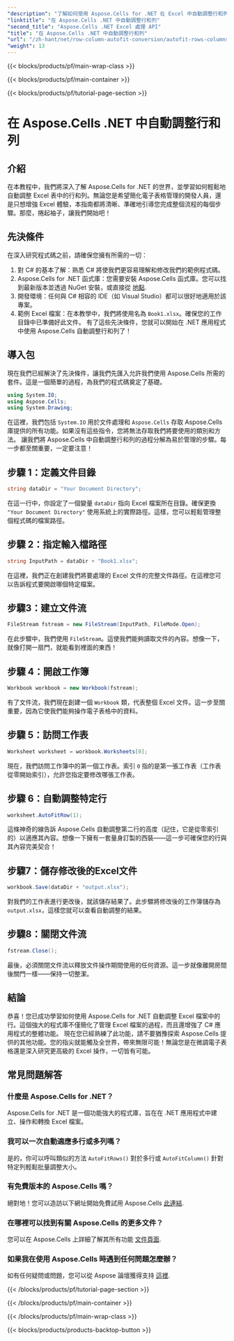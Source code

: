 ```yaml
---
"description": "了解如何使用 Aspose.Cells for .NET 在 Excel 中自動調整行和列。簡單的逐步指南可協助您改善電子表格格式。"
"linktitle": "在 Aspose.Cells .NET 中自動調整行和列"
"second_title": "Aspose.Cells .NET Excel 處理 API"
"title": "在 Aspose.Cells .NET 中自動調整行和列"
"url": "/zh-hant/net/row-column-autofit-conversion/autofit-rows-columns/"
"weight": 13
---
```


{{< blocks/products/pf/main-wrap-class >}}

{{< blocks/products/pf/main-container >}}

{{< blocks/products/pf/tutorial-page-section >}}

# 在 Aspose.Cells .NET 中自動調整行和列

## 介紹
在本教程中，我們將深入了解 Aspose.Cells for .NET 的世界，並學習如何輕鬆地自動調整 Excel 表中的行和列。無論您是希望簡化電子表格管理的開發人員，還是只想增強 Excel 體驗，本指南都將清晰、準確地引導您完成整個流程的每個步驟。那麼，捲起袖子，讓我們開始吧！
## 先決條件
在深入研究程式碼之前，請確保您擁有所需的一切：
1. 對 C# 的基本了解：熟悉 C# 將使我們更容易理解和修改我們的範例程式碼。
2. Aspose.Cells for .NET 函式庫：您需要安裝 Aspose.Cells 函式庫。您可以找到最新版本並透過 NuGet 安裝，或直接從 [地點](https://releases。aspose.com/cells/net/).
3. 開發環境：任何與 C# 相容的 IDE（如 Visual Studio）都可以很好地適用於該專案。
4. 範例 Excel 檔案：在本教學中，我們將使用名為 `Book1.xlsx`。確保您的工作目錄中已準備好此文件。
有了這些先決條件，您就可以開始在 .NET 應用程式中使用 Aspose.Cells 自動調整行和列了！
## 導入包
現在我們已經解決了先決條件，讓我們先匯入允許我們使用 Aspose.Cells 所需的套件。這是一個簡單的過程，為我們的程式碼奠定了基礎。
```csharp
using System.IO;
using Aspose.Cells;
using System.Drawing;
```
在這裡，我們包括 `System.IO` 用於文件處理和 `Aspose.Cells` 存取 Aspose.Cells 庫提供的所有功能。如果沒有這些指令，您將無法存取我們將要使用的類別和方法。
讓我們將 Aspose.Cells 中自動調整行和列的過程分解為易於管理的步驟。每一步都至關重要，一定要注意！
## 步驟 1：定義文件目錄
```csharp
string dataDir = "Your Document Directory";
```
在這一行中，你設定了一個變量 `dataDir` 指向 Excel 檔案所在目錄。確保更換 `"Your Document Directory"` 使用系統上的實際路徑。這樣，您可以輕鬆管理整個程式碼的檔案路徑。
## 步驟 2：指定輸入檔路徑
```csharp
string InputPath = dataDir + "Book1.xlsx";
```
在這裡，我們正在創建我們將要處理的 Excel 文件的完整文件路徑。在這裡您可以告訴程式要開啟哪個特定檔案。
## 步驟3：建立文件流
```csharp
FileStream fstream = new FileStream(InputPath, FileMode.Open);
```
在此步驟中，我們使用 `FileStream`。這使我們能夠讀取文件的內容。想像一下，就像打開一扇門，就能看到裡面的東西！
## 步驟 4：開啟工作簿
```csharp
Workbook workbook = new Workbook(fstream);
```
有了文件流，我們現在創建一個 `Workbook` 類，代表整個 Excel 文件。這一步至關重要，因為它使我們能夠操作電子表格中的資料。
## 步驟 5：訪問工作表
```csharp
Worksheet worksheet = workbook.Worksheets[0];
```
現在，我們訪問工作簿中的第一個工作表。索引 `0` 指的是第一張工作表（工作表從零開始索引），允許您指定要修改哪張工作表。
## 步驟 6：自動調整特定行
```csharp
worksheet.AutoFitRow(1);
```
這條神奇的線告訴 Aspose.Cells 自動調整第二行的高度（記住，它是從零索引的）以適應其內容。想像一下擁有一套量身訂製的西裝——這一步可確保您的行與其內容完美契合！
## 步驟7：儲存修改後的Excel文件
```csharp
workbook.Save(dataDir + "output.xlsx");
```
對我們的工作表進行更改後，就該儲存結果了。此步驟將修改後的工作簿儲存為 `output.xlsx`，這樣您就可以查看自動調整的結果。
## 步驟8：關閉文件流
```csharp
fstream.Close();
```
最後，必須關閉文件流以釋放文件操作期間使用的任何資源。這一步就像離開房間後關門一樣——保持一切整潔。
## 結論
恭喜！您已成功學習如何使用 Aspose.Cells for .NET 自動調整 Excel 檔案中的行。這個強大的程式庫不僅簡化了管理 Excel 檔案的過程，而且還增強了 C# 應用程式的整體功能。 
現在您已經熟練了此功能，請不要猶豫探索 Aspose.Cells 提供的其他功能。您的指尖就能觸及全世界，帶來無限可能！無論您是在微調電子表格還是深入研究更高級的 Excel 操作，一切皆有可能。
## 常見問題解答
### 什麼是 Aspose.Cells for .NET？
Aspose.Cells for .NET 是一個功能強大的程式庫，旨在在 .NET 應用程式中建立、操作和轉換 Excel 檔案。
### 我可以一次自動適應多行或多列嗎？
是的，你可以呼叫類似的方法 `AutoFitRows()` 對於多行或 `AutoFitColumn()` 針對特定列輕鬆批量調整大小。
### 有免費版本的 Aspose.Cells 嗎？
絕對地！您可以造訪以下網址開始免費試用 Aspose.Cells [此連結](https://releases。aspose.com/).
### 在哪裡可以找到有關 Aspose.Cells 的更多文件？
您可以在 Aspose.Cells 上詳細了解其所有功能 [文件頁面](https://reference。aspose.com/cells/net/).
### 如果我在使用 Aspose.Cells 時遇到任何問題怎麼辦？
如有任何疑問或問題，您可以從 Aspose 論壇獲得支持 [這裡](https://forum。aspose.com/c/cells/9).

{{< /blocks/products/pf/tutorial-page-section >}}

{{< /blocks/products/pf/main-container >}}

{{< /blocks/products/pf/main-wrap-class >}}

{{< blocks/products/products-backtop-button >}}
